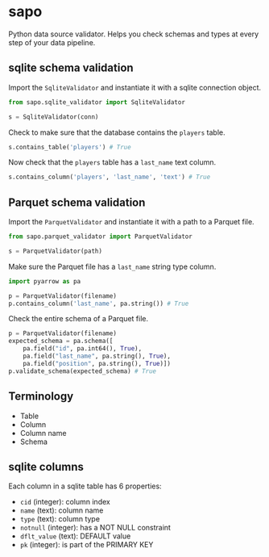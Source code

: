 # sapo

Python data source validator.  Helps you check schemas and types at every step of your data pipeline.

## sqlite schema validation

Import the `SqliteValidator` and instantiate it with a sqlite connection object.

```python
from sapo.sqlite_validator import SqliteValidator

s = SqliteValidator(conn)
```

Check to make sure that the database contains the `players` table.

```python
s.contains_table('players') # True
```

Now check that the `players` table has a `last_name` text column.

```python
s.contains_column('players', 'last_name', 'text') # True
```

## Parquet schema validation

Import the `ParquetValidator` and instantiate it with a path to a Parquet file.

```python
from sapo.parquet_validator import ParquetValidator

s = ParquetValidator(path)
```

Make sure the Parquet file has a `last_name` string type column.

```python
import pyarrow as pa

p = ParquetValidator(filename)
p.contains_column('last_name', pa.string()) # True
```

Check the entire schema of a Parquet file.

```python
p = ParquetValidator(filename)
expected_schema = pa.schema([
    pa.field("id", pa.int64(), True),
    pa.field("last_name", pa.string(), True),
    pa.field("position", pa.string(), True)])
p.validate_schema(expected_schema) # True
```

## Terminology

* Table
* Column
* Column name
* Schema

## sqlite columns

Each column in a sqlite table has 6 properties:

* `cid` (integer): column index
* `name` (text): column name
* `type` (text): column type
* `notnull` (integer): has a NOT NULL constraint
* `dflt_value` (text): DEFAULT value
* `pk` (integer): is part of the PRIMARY KEY


